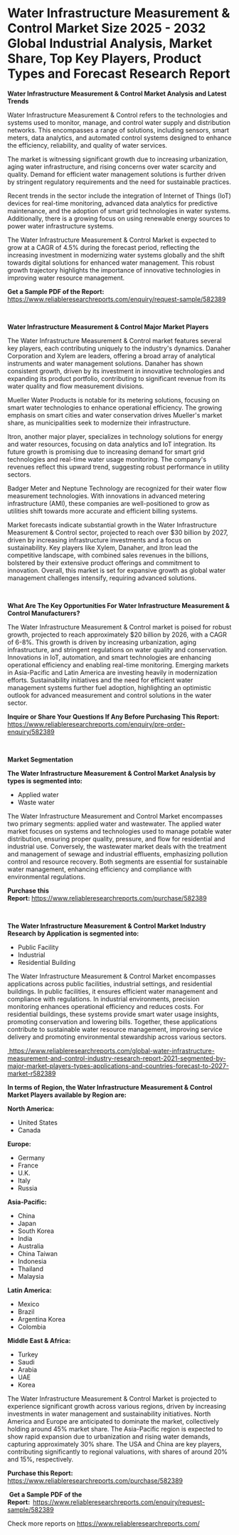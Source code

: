 <p><h1>Water Infrastructure Measurement & Control Market Size 2025 - 2032 Global Industrial Analysis, Market Share, Top Key Players, Product Types and Forecast Research Report</h1></p><p><strong>Water Infrastructure Measurement & Control Market Analysis and Latest Trends</strong></p>
<p><p>Water Infrastructure Measurement & Control refers to the technologies and systems used to monitor, manage, and control water supply and distribution networks. This encompasses a range of solutions, including sensors, smart meters, data analytics, and automated control systems designed to enhance the efficiency, reliability, and quality of water services. </p><p>The market is witnessing significant growth due to increasing urbanization, aging water infrastructure, and rising concerns over water scarcity and quality. Demand for efficient water management solutions is further driven by stringent regulatory requirements and the need for sustainable practices. </p><p>Recent trends in the sector include the integration of Internet of Things (IoT) devices for real-time monitoring, advanced data analytics for predictive maintenance, and the adoption of smart grid technologies in water systems. Additionally, there is a growing focus on using renewable energy sources to power water infrastructure systems. </p><p>The Water Infrastructure Measurement & Control Market is expected to grow at a CAGR of 4.5% during the forecast period, reflecting the increasing investment in modernizing water systems globally and the shift towards digital solutions for enhanced water management. This robust growth trajectory highlights the importance of innovative technologies in improving water resource management.</p></p>
<p><strong>Get a Sample PDF of the Report:&nbsp;</strong> <a href="https://www.reliableresearchreports.com/enquiry/request-sample/582389?utm_campaign=3326&utm_medium=2&utm_source=Github&utm_content=ia&utm_term=23032025&utm_id=water-infrastructure-measurement-control">https://www.reliableresearchreports.com/enquiry/request-sample/582389</a></p>
<p>&nbsp;</p>
<p><strong>Water Infrastructure Measurement & Control Major Market Players</strong></p>
<p><p>The Water Infrastructure Measurement & Control market features several key players, each contributing uniquely to the industry's dynamics. Danaher Corporation and Xylem are leaders, offering a broad array of analytical instruments and water management solutions. Danaher has shown consistent growth, driven by its investment in innovative technologies and expanding its product portfolio, contributing to significant revenue from its water quality and flow measurement divisions.</p><p>Mueller Water Products is notable for its metering solutions, focusing on smart water technologies to enhance operational efficiency. The growing emphasis on smart cities and water conservation drives Mueller's market share, as municipalities seek to modernize their infrastructure.</p><p>Itron, another major player, specializes in technology solutions for energy and water resources, focusing on data analytics and IoT integration. Its future growth is promising due to increasing demand for smart grid technologies and real-time water usage monitoring. The company's revenues reflect this upward trend, suggesting robust performance in utility sectors.</p><p>Badger Meter and Neptune Technology are recognized for their water flow measurement technologies. With innovations in advanced metering infrastructure (AMI), these companies are well-positioned to grow as utilities shift towards more accurate and efficient billing systems.</p><p>Market forecasts indicate substantial growth in the Water Infrastructure Measurement & Control sector, projected to reach over $30 billion by 2027, driven by increasing infrastructure investments and a focus on sustainability. Key players like Xylem, Danaher, and Itron lead the competitive landscape, with combined sales revenues in the billions, bolstered by their extensive product offerings and commitment to innovation. Overall, this market is set for expansive growth as global water management challenges intensify, requiring advanced solutions.</p></p>
<p>&nbsp;</p>
<p><strong>What Are The Key Opportunities For Water Infrastructure Measurement & Control Manufacturers?</strong></p>
<p><p>The Water Infrastructure Measurement & Control market is poised for robust growth, projected to reach approximately $20 billion by 2026, with a CAGR of 6-8%. This growth is driven by increasing urbanization, aging infrastructure, and stringent regulations on water quality and conservation. Innovations in IoT, automation, and smart technologies are enhancing operational efficiency and enabling real-time monitoring. Emerging markets in Asia-Pacific and Latin America are investing heavily in modernization efforts. Sustainability initiatives and the need for efficient water management systems further fuel adoption, highlighting an optimistic outlook for advanced measurement and control solutions in the water sector.</p></p>
<p><strong>Inquire or Share Your Questions If Any Before Purchasing This Report:</strong> <a href="https://www.reliableresearchreports.com/enquiry/pre-order-enquiry/582389?utm_campaign=3326&utm_medium=2&utm_source=Github&utm_content=ia&utm_term=23032025&utm_id=water-infrastructure-measurement-control">https://www.reliableresearchreports.com/enquiry/pre-order-enquiry/582389</a></p>
<p>&nbsp;</p>
<p><strong>Market Segmentation</strong></p>
<p><strong>The Water Infrastructure Measurement & Control Market Analysis by types is segmented into:</strong></p>
<p><ul><li>Applied water</li><li>Waste water</li></ul></p>
<p><p>The Water Infrastructure Measurement and Control Market encompasses two primary segments: applied water and wastewater. The applied water market focuses on systems and technologies used to manage potable water distribution, ensuring proper quality, pressure, and flow for residential and industrial use. Conversely, the wastewater market deals with the treatment and management of sewage and industrial effluents, emphasizing pollution control and resource recovery. Both segments are essential for sustainable water management, enhancing efficiency and compliance with environmental regulations.</p></p>
<p><strong>Purchase this Report:&nbsp;</strong><a href="https://www.reliableresearchreports.com/purchase/582389?utm_campaign=3326&utm_medium=2&utm_source=Github&utm_content=ia&utm_term=23032025&utm_id=water-infrastructure-measurement-control">https://www.reliableresearchreports.com/purchase/582389</a></p>
<p>&nbsp;</p>
<p><strong>The Water Infrastructure Measurement & Control Market Industry Research by Application is segmented into:</strong></p>
<p><ul><li>Public Facility</li><li>Industrial</li><li>Residential Building</li></ul></p>
<p><p>The Water Infrastructure Measurement & Control Market encompasses applications across public facilities, industrial settings, and residential buildings. In public facilities, it ensures efficient water management and compliance with regulations. In industrial environments, precision monitoring enhances operational efficiency and reduces costs. For residential buildings, these systems provide smart water usage insights, promoting conservation and lowering bills. Together, these applications contribute to sustainable water resource management, improving service delivery and promoting environmental stewardship across various sectors.</p></p>
<p><a href="https://www.reliableresearchreports.com/global-water-infrastructure-measurement-and-control-industry-research-report-2021-segmented-by-major-market-players-types-applications-and-countries-forecast-to-2027-market-r582389?utm_campaign=3326&utm_medium=2&utm_source=Github&utm_content=ia&utm_term=23032025&utm_id=water-infrastructure-measurement-control">&nbsp;https://www.reliableresearchreports.com/global-water-infrastructure-measurement-and-control-industry-research-report-2021-segmented-by-major-market-players-types-applications-and-countries-forecast-to-2027-market-r582389</a></p>
<p><strong>In terms of Region, the Water Infrastructure Measurement & Control Market Players available by Region are:</strong></p>
<p>
    <p> <strong> North America: </strong>
        <ul>
            <li>United States</li>
            <li>Canada</li>
        </ul>
        </p> 
    <p> <strong> Europe: </strong>
        <ul>
            <li>Germany</li>
            <li>France</li>
            <li>U.K.</li>
            <li>Italy</li>
            <li>Russia</li>
        </ul>
        </p> 
    <p> <strong> Asia-Pacific: </strong>
        <ul>
            <li>China</li>
            <li>Japan</li>
            <li>South Korea</li>
            <li>India</li>
            <li>Australia</li>
            <li>China Taiwan</li>
            <li>Indonesia</li>
            <li>Thailand</li>
            <li>Malaysia</li>
        </ul>
        </p> 
    <p> <strong> Latin America: </strong>
        <ul>
            <li>Mexico</li>
            <li>Brazil</li>
            <li>Argentina Korea</li>
            <li>Colombia</li>
        </ul>
        </p> 
    <p> <strong> Middle East & Africa: </strong>
        <ul>
            <li>Turkey</li>
            <li>Saudi</li>
            <li>Arabia</li>
            <li>UAE</li>
            <li>Korea</li>
        </ul>
    </p>
    </p>
<p><p>The Water Infrastructure Measurement & Control Market is projected to experience significant growth across various regions, driven by increasing investments in water management and sustainability initiatives. North America and Europe are anticipated to dominate the market, collectively holding around 45% market share. The Asia-Pacific region is expected to show rapid expansion due to urbanization and rising water demands, capturing approximately 30% share. The USA and China are key players, contributing significantly to regional valuations, with shares of around 20% and 15%, respectively.</p></p>
<p><strong>Purchase this Report: </strong><a href="https://www.reliableresearchreports.com/purchase/582389?utm_campaign=3326&utm_medium=2&utm_source=Github&utm_content=ia&utm_term=23032025&utm_id=water-infrastructure-measurement-control">https://www.reliableresearchreports.com/purchase/582389</a></p>
<p>&nbsp;<strong>Get a Sample PDF of the Report:&nbsp;&nbsp;</strong><a href="https://www.reliableresearchreports.com/enquiry/request-sample/582389?utm_campaign=3326&utm_medium=2&utm_source=Github&utm_content=ia&utm_term=23032025&utm_id=water-infrastructure-measurement-control">https://www.reliableresearchreports.com/enquiry/request-sample/582389</a></p>
<p><strong></strong></p>
<p>Check more reports on <a href="https://www.reliableresearchreports.com/?utm_campaign=3326&utm_medium=2&utm_source=Github&utm_content=ia&utm_term=23032025&utm_id=water-infrastructure-measurement-control">https://www.reliableresearchreports.com/</a></p>
